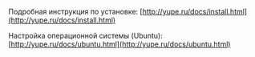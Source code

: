 Подробная инструкция по установке:
[http://yupe.ru/docs/install.html](http://yupe.ru/docs/install.html)

Настройка операционной системы (Ubuntu):
[http://yupe.ru/docs/ubuntu.html](http://yupe.ru/docs/ubuntu.html)

